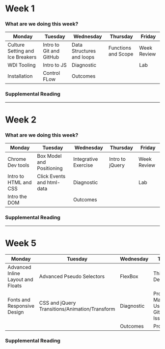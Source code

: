 # Week 1

### What are we doing this week?

| Monday                           | Tuesday                 | Wednesday                 | Thursday            | Friday      |
|----------------------------------|-------------------------|---------------------------|---------------------|-------------|
| Culture Setting and Ice Breakers | Intro to Git and GitHub | Data Structures and loops | Functions and Scope | Week Review |
| WDI Tooling            | Intro to JS             | Diagnostic                |                     | Lab         |
| Installation                     | Control FLow            | Outcomes                  |                     |             |

### Supplemental Reading

---
# Week 2

### What are we doing this week?

| Monday                | Tuesday                    | Wednesday            | Thursday        | Friday      |
|-----------------------|----------------------------|----------------------|-----------------|-------------|
| Chrome Dev tools      | Box Model and Positioning  | Integrative Exercise | Intro to jQuery | Week Review |
| Intro to HTML and CSS | Click Events and html-data | Diagnostic           |                 | Lab         |
| Intro the DOM         |                            | Outcomes             |                 |             |


### Supplemental Reading

---

# Week 5

| Monday                            | Tuesday                                        | Wednesday  | Thursday                                        | Friday |
|-----------------------------------|------------------------------------------------|------------|-------------------------------------------------|--------|
| Advanced Inline Layout and Floats | Advanced Pseudo Selectors                      | FlexBox    | Thinking Design                                 |        |
| Fonts and Responsive Design       | CSS and jQuery Transitions/Animation/Transform | Diagnostic | Project Management, User stories, GitHub Issues | Lab    |
|                                   |                                                | Outcomes   | Project Intro                                   |        |


### Supplemental Reading
